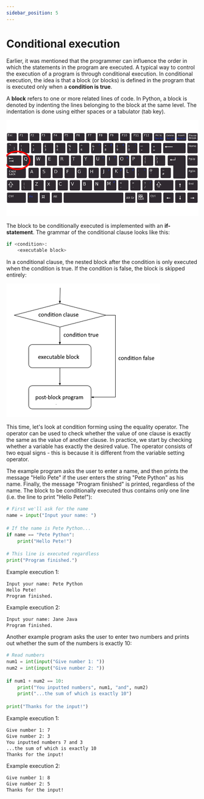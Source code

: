 ```yaml
---
sidebar_position: 5
---
```


# Conditional execution

Earlier, it was mentioned that the programmer can influence the order in which the statements in the program are executed. A typical way to control the execution of a program is through conditional execution. In conditional execution, the idea is that a block (or blocks) is defined in the program that is executed only when a **condition is true**.

A **block** refers to one or more related lines of code. In Python, a block is denoted by indenting the lines belonging to the block at the same level. The indentation is done using either spaces or a tabulator (tab key).

![Tab key](/static/img/img-en/w1-4.png)

The block to be conditionally executed is implemented with an **if-statement**. The grammar of the conditional clause looks like this:

```python 
if <condition>:
    <executable block>
 ```

In a conditional clause, the nested block after the condition is only executed when the condition is true. If the condition is false, the block is skipped entirely:

![Condition chart](/static/img/img-en/w1-5.png)

This time, let's look at condition forming using the equality operator. The operator can be used to check whether the value of one clause is exactly the same as the value of another clause. In practice, we start by checking whether a variable has exactly the desired value. The operator consists of two equal signs - this is because it is different from the variable setting operator.

The example program asks the user to enter a name, and then prints the message "Hello Pete" if the user enters the string "Pete Python" as his name. Finally, the message "Program finished" is printed, regardless of the name. The block to be conditionally executed thus contains only one line (i.e. the line to print "Hello Pete!"):

```python 
# First we'll ask for the name
name = input("Input your name: ")

# If the name is Pete Python...
if name == "Pete Python":
    print("Hello Pete!")

# This line is executed regardless
print("Program finished.")
 ```

Example execution 1:
```
Input your name: Pete Python
Hello Pete!
Program finished.
 ```

Example execution 2:
```
Input your name: Jane Java
Program finished.
 ```

Another example program asks the user to enter two numbers and prints out whether the sum of the numbers is exactly 10:

```python 
# Read numbers
num1 = int(input("Give number 1: "))
num2 = int(input("Give number 2: "))

if num1 + num2 == 10:
    print("You inputted numbers", num1, "and", num2)
    print("...the sum of which is exactly 10")

print("Thanks for the input!")
 ```

Example execution 1:
```
Give number 1: 7
Give number 2: 3
You inputted numbers 7 and 3
...the sum of which is exactly 10
Thanks for the input!
 ```

Example execution 2:
``` 
Give number 1: 8
Give number 2: 5
Thanks for the input!
 ```

